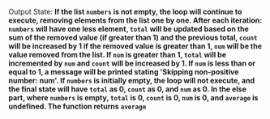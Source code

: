 Output State: **If the list `numbers` is not empty, the loop will continue to execute, removing elements from the list one by one. After each iteration: `numbers` will have one less element, `total` will be updated based on the sum of the removed value (if greater than 1) and the previous total, `count` will be increased by 1 if the removed value is greater than 1, `num` will be the value removed from the list. If `num` is greater than 1, `total` will be incremented by `num` and `count` will be increased by 1. If `num` is less than or equal to 1, a message will be printed stating 'Skipping non-positive number: num'. If `numbers` is initially empty, the loop will not execute, and the final state will have `total` as 0, `count` as 0, and `num` as 0. In the else part, where `numbers` is empty, `total` is 0, `count` is 0, `num` is 0, and `average` is undefined. The function returns `average`**
